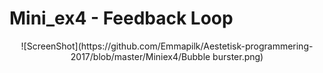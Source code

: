 <H1> Mini_ex4 - Feedback Loop </H1>

<p align="center">![ScreenShot](https://github.com/Emmapilk/Aestetisk-programmering-2017/blob/master/Miniex4/Bubble burster.png)
